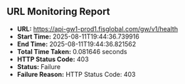 ## URL Monitoring Report

- **URL:** https://api-gw1-prod1.fisglobal.com/gw/v1/health
- **Start Time:** 2025-08-11T19:44:36.739916
- **End Time:** 2025-08-11T19:44:36.821562
- **Total Time Taken:** 0.081646 seconds
- **HTTP Status Code:** 403
- **Status:** Failure
- **Failure Reason:** HTTP Status Code: 403
